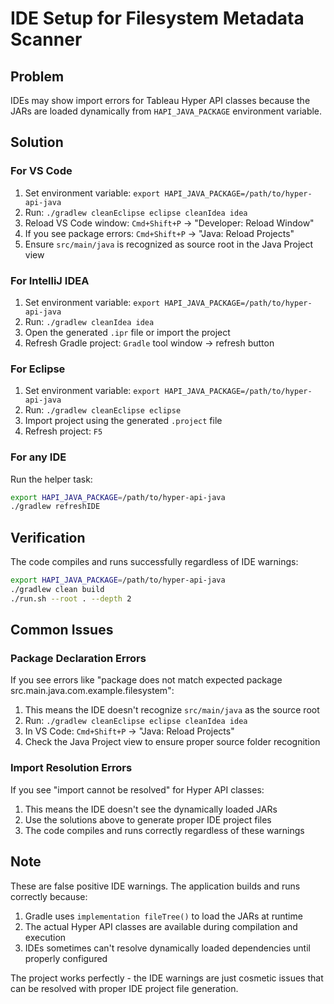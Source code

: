 # IDE Setup for Filesystem Metadata Scanner

## Problem
IDEs may show import errors for Tableau Hyper API classes because the JARs are loaded dynamically from `HAPI_JAVA_PACKAGE` environment variable.

## Solution

### For VS Code
1. Set environment variable: `export HAPI_JAVA_PACKAGE=/path/to/hyper-api-java`
2. Run: `./gradlew cleanEclipse eclipse cleanIdea idea`
3. Reload VS Code window: `Cmd+Shift+P` → "Developer: Reload Window"
4. If you see package errors: `Cmd+Shift+P` → "Java: Reload Projects"
5. Ensure `src/main/java` is recognized as source root in the Java Project view

### For IntelliJ IDEA
1. Set environment variable: `export HAPI_JAVA_PACKAGE=/path/to/hyper-api-java`
2. Run: `./gradlew cleanIdea idea`
3. Open the generated `.ipr` file or import the project
4. Refresh Gradle project: `Gradle` tool window → refresh button

### For Eclipse
1. Set environment variable: `export HAPI_JAVA_PACKAGE=/path/to/hyper-api-java`  
2. Run: `./gradlew cleanEclipse eclipse`
3. Import project using the generated `.project` file
4. Refresh project: `F5`

### For any IDE
Run the helper task:
```bash
export HAPI_JAVA_PACKAGE=/path/to/hyper-api-java
./gradlew refreshIDE
```

## Verification
The code compiles and runs successfully regardless of IDE warnings:
```bash
export HAPI_JAVA_PACKAGE=/path/to/hyper-api-java
./gradlew clean build
./run.sh --root . --depth 2
```

## Common Issues

### Package Declaration Errors
If you see errors like "package does not match expected package src.main.java.com.example.filesystem":
1. This means the IDE doesn't recognize `src/main/java` as the source root
2. Run: `./gradlew cleanEclipse eclipse cleanIdea idea` 
3. In VS Code: `Cmd+Shift+P` → "Java: Reload Projects"
4. Check the Java Project view to ensure proper source folder recognition

### Import Resolution Errors  
If you see "import cannot be resolved" for Hyper API classes:
1. This means the IDE doesn't see the dynamically loaded JARs
2. Use the solutions above to generate proper IDE project files
3. The code compiles and runs correctly regardless of these warnings

## Note
These are false positive IDE warnings. The application builds and runs correctly because:
1. Gradle uses `implementation fileTree()` to load the JARs at runtime
2. The actual Hyper API classes are available during compilation and execution
3. IDEs sometimes can't resolve dynamically loaded dependencies until properly configured

The project works perfectly - the IDE warnings are just cosmetic issues that can be resolved with proper IDE project file generation.
